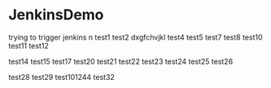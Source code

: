 # JenkinsDemo
trying to trigger jenkins
n
test1
test2
dxgfchvjkl
test4
test5
test7
test8
test10
test11
test12

test14
test15
test17
test20
test21
test22
test23
test24
test25
test26

test28
test29
test101244
test32
